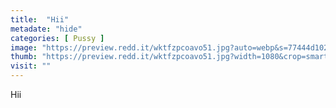 ```yaml
---
title:  "Hii"
metadate: "hide"
categories: [ Pussy ]
image: "https://preview.redd.it/wktfzpcoavo51.jpg?auto=webp&s=77444d102a77cf51a8524309ed084744bc695006"
thumb: "https://preview.redd.it/wktfzpcoavo51.jpg?width=1080&crop=smart&auto=webp&s=16f01b0d5f55f3818634ce2485cfd4e90df1fd2f"
visit: ""
---
```

Hii
